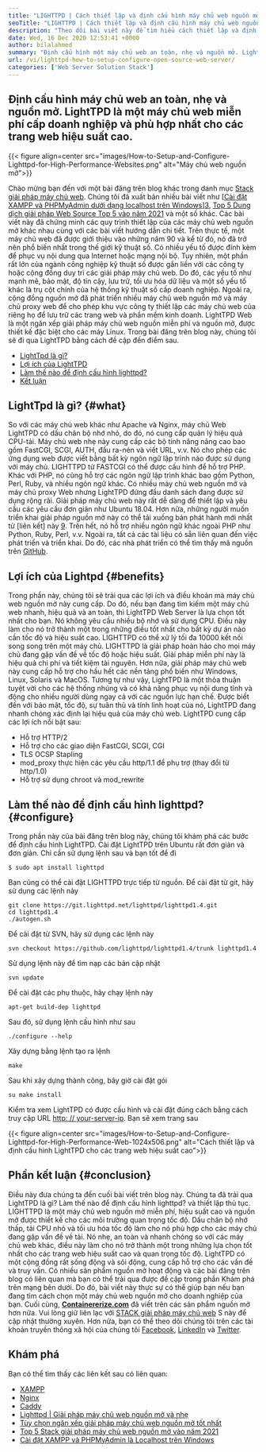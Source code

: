 ```yaml
---
title: "LIGHTTPD | Cách thiết lập và định cấu hình máy chủ web nguồn mở '" 
seoTitle: "LIGHTTPD | Cách thiết lập và định cấu hình máy chủ web nguồn mở" 
description: "Theo dõi bài viết này để tìm hiểu cách thiết lập và định cấu hình máy chủ web nguồn mở. LightTPD là một máy chủ web tuân thủ đi kèm với điều khiển tải CPU mạnh mẽ." 
date: Wed, 16 Dec 2020 12:53:41 +0000
author: bilalahmed
summary: "Định cấu hình một máy chủ web an toàn, nhẹ và nguồn mở. LightTPD là một máy chủ web miễn phí cấp doanh nghiệp và phù hợp nhất cho các trang web hiệu suất cao." 
url: /vi/lighttpd-how-to-setup-configure-open-source-web-server/
categories: ['Web Server Solution Stack']
---
```


## Định cấu hình máy chủ web an toàn, nhẹ và nguồn mở. LightTPD là một máy chủ web miễn phí cấp doanh nghiệp và phù hợp nhất cho các trang web hiệu suất cao.

{{< figure align=center src="images/How-to-Setup-and-Configure-Lighttpd-for-High-Performance-Websites.png" alt="Máy chủ web nguồn mở">}}

Chào mừng bạn đến với một bài đăng trên blog khác trong danh mục [Stack giải pháp máy chủ web][1]. Chúng tôi đã xuất bản nhiều bài viết như [[Cài đặt XAMPP và PHPMyAdmin dưới dạng localhost trên Windows][2]][3], [Top 5 Dung dịch giải pháp Web Source Top 5 vào năm 2021][4] và một số khác. Các bài viết này đã chứng minh các quy trình thiết lập của các máy chủ web nguồn mở khác nhau cùng với các bài viết hướng dẫn chi tiết. Trên thực tế, một máy chủ web đã được giới thiệu vào những năm 90 và kể từ đó, nó đã trở nên phổ biến nhất trong thế giới kỹ thuật số. Có nhiều yếu tố được đính kèm để phục vụ nội dung qua Internet hoặc mạng nội bộ. Tuy nhiên, một phần rất lớn của ngành công nghiệp kỹ thuật số được gắn liền với các công ty hoặc cộng đồng duy trì các giải pháp máy chủ web. Do đó, các yếu tố như mạnh mẽ, bảo mật, độ tin cậy, lưu trữ, tối ưu hóa dữ liệu và một số yếu tố khác là trụ cột chính của hệ thống kỹ thuật số cấp doanh nghiệp.
Ngoài ra, cộng đồng nguồn mở đã phát triển nhiều máy chủ web nguồn mở và máy chủ proxy web để cho phép khu vực công ty thiết lập các máy chủ web của riêng họ để lưu trữ các trang web và phần mềm kinh doanh. LightTPD Web là một ngăn xếp giải pháp máy chủ web nguồn miễn phí và nguồn mở, được thiết kế đặc biệt cho các máy Linux. Trong bài đăng trên blog này, chúng tôi sẽ đi qua LightTPD bằng cách đề cập đến điểm sau.
  * [LightTpd là gì?][5]
  * [Lợi ích của LightTPD][6]
  * [Làm thế nào để định cấu hình lighttpd?][7]
  * [Kết luận][8]

## LightTpd là gì? {#what}

So với các máy chủ web khác như Apache và Nginx, máy chủ Web LightTPD có dấu chân bộ nhớ nhỏ, do đó, nó cung cấp quản lý hiệu quả CPU-tải. Máy chủ web nhẹ này cung cấp các bộ tính năng nâng cao bao gồm FastCGI, SCGI, AUTH, đầu ra-nén và viết URL, v.v. Nó cho phép các ứng dụng web được viết bằng bất kỳ ngôn ngữ lập trình nào được sử dụng với máy chủ. LIGHTTPD từ FASTCGI có thể được cấu hình để hỗ trợ PHP. Khác với PHP, nó cũng hỗ trợ các ngôn ngữ lập trình khác bao gồm Python, Perl, Ruby, và nhiều ngôn ngữ khác.
Có nhiều máy chủ web nguồn mở và máy chủ proxy Web nhưng LightTPD đứng đầu danh sách đang được sử dụng rộng rãi. Giải pháp máy chủ web này rất dễ dàng để thiết lập và yêu cầu các yêu cầu đơn giản như Ubuntu 18.04. Hơn nữa, những người muốn triển khai giải pháp nguồn mở này có thể tải xuống bản phát hành mới nhất từ ​​[liên kết] này [9]. Trên hết, nó hỗ trợ nhiều ngôn ngữ khác ngoài PHP như Python, Ruby, Perl, v.v. Ngoài ra, tất cả các tài liệu có sẵn liên quan đến việc phát triển và triển khai. Do đó, các nhà phát triển có thể tìm thấy mã nguồn trên [GitHub][10].

## Lợi ích của Lightpd {#benefits}

Trong phần này, chúng tôi sẽ trải qua các lợi ích và điều khoản mà máy chủ web nguồn mở này cung cấp. Do đó, nếu bạn đang tìm kiếm một máy chủ web nhanh, hiệu quả và an toàn, thì LightTPD Web Server là lựa chọn tốt nhất cho bạn. Nó không yêu cầu nhiều bộ nhớ và sử dụng CPU. Điều này làm cho nó trở thành một trong những điều tốt nhất cho bất kỳ dự án nào cần tốc độ và hiệu suất cao. LIGHTTPD có thể xử lý tối đa 10000 kết nối song song trên một máy chủ. LIGHTTPD là giải pháp hoàn hảo cho mọi máy chủ đang gặp vấn đề về tốc độ hoặc hiệu suất. Giải pháp miễn phí này là hiệu quả chi phí và tiết kiệm tài nguyên.
Hơn nữa, giải pháp máy chủ web này cung cấp hỗ trợ cho hầu hết các nền tảng phổ biến như Windows, Linux, Solaris và MacOS. Tương tự như vậy, LightTPD là một thỏa thuận tuyệt vời cho các hệ thống nhúng và có khả năng phục vụ nội dung tĩnh và động cho nhiều người dùng ngay cả với các nguồn lực hạn chế. Được biết đến với bảo mật, tốc độ, sự tuân thủ và tính linh hoạt của nó, LightTPD đang nhanh chóng xác định lại hiệu quả của máy chủ web.
LightTPD cung cấp các lợi ích nổi bật sau:
  * Hỗ trợ HTTP/2
  * Hỗ trợ cho các giao diện FastCGI, SCGI, CGI
  * TLS OCSP Stapling
  * mod_proxy thực hiện các yêu cầu http/1.1 để phụ trợ (thay đổi từ http/1.0)
  * Hỗ trợ sử dụng chroot và mod_rewrite

## Làm thế nào để định cấu hình lighttpd? {#configure}

Trong phần này của bài đăng trên blog này, chúng tôi khám phá các bước để định cấu hình LightTPD. Cài đặt LightTPD trên Ubuntu rất đơn giản và đơn giản. Chỉ cần sử dụng lệnh sau và bạn tốt để đi
```
$ sudo apt install lighttpd
```
Bạn cũng có thể cài đặt LIGHTTPD trực tiếp từ nguồn. Để cài đặt từ git, hãy sử dụng các lệnh này
```
git clone https://git.lighttpd.net/lighttpd/lighttpd1.4.git
cd lighttpd1.4
./autogen.sh
```
Để cài đặt từ SVN, hãy sử dụng các lệnh này
```
svn checkout https://github.com/lighttpd/lighttpd1.4/trunk lighttpd1.4
```
Sử dụng lệnh này để tìm nạp các bản cập nhật
```
svn update
```
Để cài đặt các phụ thuộc, hãy chạy lệnh này
```
apt-get build-dep lighttpd
```
Sau đó, sử dụng lệnh cấu hình như sau
```
./configure --help
```
Xây dựng bằng lệnh tạo ra lệnh
```
make
```
Sau khi xây dựng thành công, bây giờ cài đặt gói
```
su make install
```
Kiểm tra xem LightTPD có được cấu hình và cài đặt đúng cách bằng cách truy cập URL [http: // your-server-ip][11]. Bạn sẽ xem trang sau

{{< figure align=center src="images/How-to-Setup-and-Configure-Lighttpd-for-High-Performance-Web-1024x506.png" alt="Cách thiết lập và định cấu hình LightTPD cho các trang web hiệu suất cao">}}


## Phần kết luận {#conclusion}

Điều này đưa chúng ta đến cuối bài viết trên blog này. Chúng ta đã trải qua LightTPD là gì? Làm thế nào để định cấu hình lighttpd? và thiết lập thủ tục. LIGHTTPD là một máy chủ web nguồn mở miễn phí, hiệu suất cao và nguồn mở được thiết kế cho các môi trường quan trọng tốc độ. Dấu chân bộ nhớ thấp, tải CPU nhỏ và tối ưu hóa tốc độ làm cho nó phù hợp cho các máy chủ đang gặp vấn đề về tải. Nó nhẹ, an toàn và nhanh chóng so với các máy chủ web khác, điều này làm cho nó trở thành một trong những lựa chọn tốt nhất cho các trang web hiệu suất cao và quan trọng tốc độ. LightTPD có một cộng đồng rất sống động và sôi động, cung cấp hỗ trợ cho các vấn đề và truy vấn. Có nhiều sản phẩm nguồn mở hoạt động và các bài đăng trên blog có liên quan mà bạn có thể trải qua được đề cập trong phần Khám phá trên mạng bên dưới. Do đó, bài viết này thực sự có thể giúp bạn nếu bạn đang tìm cách chọn một máy chủ web nguồn mở cho doanh nghiệp của bạn.
Cuối cùng,  **[Containererize.com][12]**  đã viết trên các sản phẩm nguồn mở hơn nữa. Vui lòng giữ liên lạc với [STACK giải pháp máy chủ web][1] S này để cập nhật thường xuyên. Hơn nữa, bạn có thể theo dõi chúng tôi trên các tài khoản truyền thông xã hội của chúng tôi [Facebook][13], [LinkedIn][14] và [Twitter][15].

## Khám phá
Bạn có thể tìm thấy các liên kết sau có liên quan:
  * [XAMPP][16]
  * [Nginx][17]
  * [Caddy][18]
  * [Lighttpd | Giải pháp máy chủ web nguồn mở và nhẹ][19]
  * [Tùy chọn ngăn xếp giải pháp máy chủ web nguồn mở tốt nhất][1]
  * [Top 5 Stack giải pháp máy chủ web nguồn mở vào năm 2021][4]
  * [Cài đặt XAMPP và PHPMyAdmin là Localhost trên Windows][2]



 [1]: https://products.containerize.com/solution-stack/
 [2]: https://blog.containerize.com/database-management-software/how-to-setup-xampp-and-phpmyadmin-as-localhost-on-windows/
 [3]: https://blog.containerize.com/2020/12/16/setup-and-configure-lighttpd-web-server-for-high-performance-websites/
 [4]: https://blog.containerize.com/2021/01/08/top-5-open-source-web-server-solution-stacks-in-2021/
 [5]: #what
 [6]: #benefits
 [7]: #configure
 [8]: #conclusion
 [9]: http://www.lighttpd.net/download/
 [10]: https://github.com/lighttpd/lighttpd1.4
 [11]: http://your-server-ip/
 [12]: https://www.containerize.com/
 [13]: https://web.facebook.com/containerize
 [14]: https://www.linkedin.com/company/containerize/
 [15]: https://twitter.com/containerize_co
 [16]: https://products.containerize.com/solution-stack/xampp/
 [17]: https://products.containerize.com/solution-stack/nginx/
 [18]: https://products.containerize.com/solution-stack/caddy/
 [19]: https://products.containerize.com/solution-stack/lighttpd
